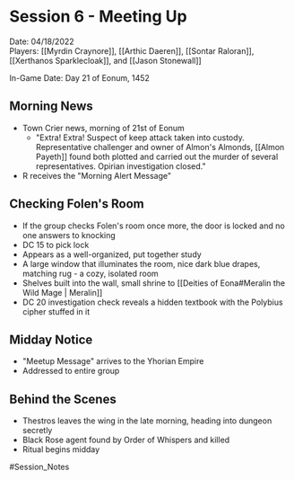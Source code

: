 # Session 6 - Meeting Up

Date: 04/18/2022  
Players: [[Myrdin Craynore]], [[Arthic Daeren]], [[Sontar Raloran]], [[Xerthanos Sparklecloak]], and [[Jason Stonewall]]  

In-Game Date: Day 21 of Eonum, 1452

## Morning News
- Town Crier news, morning of 21st of Eonum
	- "Extra! Extra! Suspect of keep attack taken into custody. Representative challenger and owner of Almon's Almonds, [[Almon Payeth]] found both plotted and carried out the murder of several representatives. Opirian investigation closed."
- R receives the "Morning Alert Message"

## Checking Folen's Room
- If the group checks Folen's room once more, the door is locked and no one answers to knocking
- DC 15 to pick lock
- Appears as a well-organized, put together study
- A large window that illuminates the room, nice dark blue drapes, matching rug - a cozy, isolated room
- Shelves built into the wall, small shrine to [[Deities of Eona#Meralin the Wild Mage | Meralin]]
- DC 20 investigation check reveals a hidden textbook with the Polybius cipher stuffed in it

## Midday Notice
- "Meetup Message" arrives to the Yhorian Empire
- Addressed to entire group

## Behind the Scenes
- Thestros leaves the wing in the late morning, heading into dungeon secretly 
- Black Rose agent found by Order of Whispers and killed
- Ritual begins midday

#Session_Notes